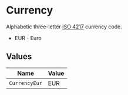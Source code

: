 # Currency

Alphabetic three-letter [ISO 4217](https://en.wikipedia.org/wiki/ISO_4217) currency code.
* EUR - Euro


## Values

| Name          | Value         |
| ------------- | ------------- |
| `CurrencyEur` | EUR           |